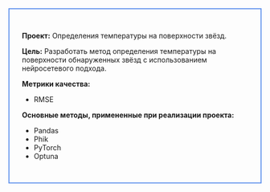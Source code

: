 <div style="padding: 30px 25px; border: 2px #6495ed solid">
    

__Проект:__ Определения температуры на поверхности звёзд.

__Цель:__ Разработать метод определения температуры на поверхности обнаруженных звёзд с использованием нейросетевого подхода.

__Метрики качества:__
- RMSE


__Основные методы, примененные при реализации проекта:__
- Pandas
- Phik
- PyTorch
- Optuna 
</div>
